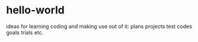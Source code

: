 # hello-world
ideas for learning coding and making use out of it:
plans
projects
test codes
goals
trials
etc.
